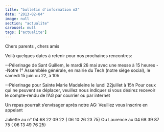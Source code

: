 ```yaml
---
title: "bulletin d'information n2"
date: "2013-02-04"
image: null
section: "actualite"
carousel: null
tags: ["actualite"]
---
```


<!-- # Bulletin d'information n° 2 -->

Chers parents , chers amis

Voilà quelques dates à retenir pour nos prochaines rencontres:

--Pélerinage de Sant Guillem, le mardi 28 mai avec une messe à 15 heures --Notre 1° Assemblée générale, en mairie du Tech (notre siège social), le samedi 15 juin ou 22, à 10h

--Pèlerinage pour Sainte Marie Madeleine le lundi 22juillet à 15h Pour ceux qui ne peuvent se déplacer, veuillez nous indiquer si vous désirez recevoir le compte-rendu de l’AG par courrier ou par internet

Un repas pourrait s’envisager après notre AG: Veuillez vous inscrire en appelant

Juliette au n° 04 68 22 09 22 ( 06 10 26 23 75)
Ou
Laurence au 04 68 39 87 75 ( 06 13 49 76 25)
